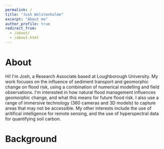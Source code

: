 ```yaml
---
permalink: /
title: "Josh Wolstenholme"
excerpt: "About me"
author_profile: true
redirect_from: 
  - /about/
  - /about.html
---
```


About
======
Hi! I'm Josh, a Research Associate based at Loughborough University.
My work focuses on the influence of sediment transport and geomorphic change on flood risk, using a combination of numerical modelling and field observations. I'm interested in how natural flood management influences geomorphic change, and what this means for future flood risk. I also use a range of immersive technology (360 cameras and 3D models) to capture areas that may not be accessible. My other interests include the use of aritifical intelligence for remote sensing, and the use of hyperspectral data for quantifying soil carbon.

# Background
